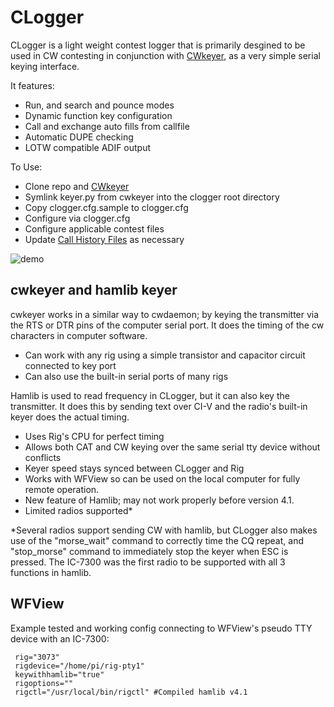 # CLogger

CLogger is a light weight contest logger that is primarily desgined to be used in CW contesting in conjunction with [CWkeyer](https://github.com/etamme/cwkeyer), as a very simple serial keying interface.

It features: 
- Run, and search and pounce modes  
- Dynamic function key configuration 
- Call and exchange auto fills from callfile
- Automatic DUPE checking
- LOTW compatible ADIF output

To Use:
- Clone repo and [CWkeyer](https://github.com/etamme/cwkeyer)
- Symlink keyer.py from cwkeyer into the clogger root directory
- Copy clogger.cfg.sample to clogger.cfg
- Configure via clogger.cfg
- Configure applicable contest files
- Update [Call History Files](https://n1mmwp.hamdocs.com/mmfiles/categories/callhistory/) as necessary

![demo](https://i.imgur.com/E5HjEoR.gif)

## cwkeyer and hamlib keyer
cwkeyer works in a similar way to cwdaemon; by keying the transmitter via the RTS or DTR pins of the computer serial port. It does the timing of the cw characters in computer software.
- Can work with any rig using a simple transistor and capacitor circuit connected to key port
- Can also use the built-in serial ports of many rigs

Hamlib is used to read frequency in CLogger, but it can also key the transmitter. It does this by sending text over CI-V and the radio's built-in keyer does the actual timing.
- Uses Rig's CPU for perfect timing
- Allows both CAT and CW keying over the same serial tty device without conflicts
- Keyer speed stays synced between CLogger and Rig
- Works with WFView so can be used on the local computer for fully remote operation.
- New feature of Hamlib; may not work properly before version 4.1.
- Limited radios supported*

*Several radios support sending CW with hamlib, but CLogger also makes use of the "morse_wait" command to correctly time the CQ repeat, and "stop_morse" command to immediately stop the keyer when ESC is pressed. The IC-7300 was the first radio to be supported with all 3 functions in hamlib.

## WFView
Example tested and working config connecting to WFView's pseudo TTY device with an IC-7300:

```
 rig="3073"
 rigdevice="/home/pi/rig-pty1"
 keywithhamlib="true"
 rigoptions=""
 rigctl="/usr/local/bin/rigctl" #Compiled hamlib v4.1
```
